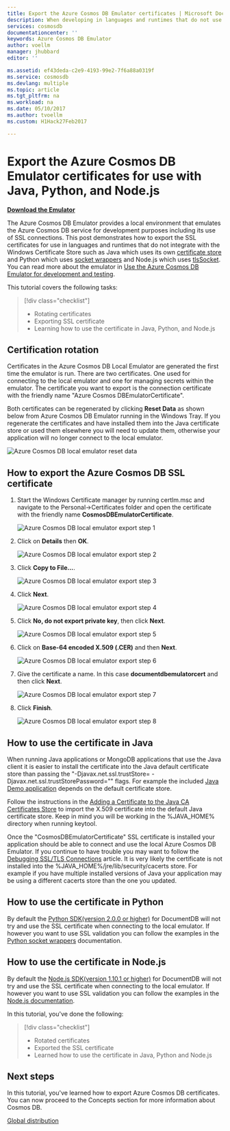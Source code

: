 ```yaml
---
title: Export the Azure Cosmos DB Emulator certificates | Microsoft Docs
description: When developing in languages and runtimes that do not use the Windows Certificate Store you will need to export and manage the SSL certificates. This post gives step by step instructions.
services: cosmosdb
documentationcenter: ''
keywords: Azure Cosmos DB Emulator
author: voellm
manager: jhubbard
editor: ''

ms.assetid: ef43deda-c2e9-4193-99e2-7f6a88a0319f
ms.service: cosmosdb
ms.devlang: multiple
ms.topic: article
ms.tgt_pltfrm: na
ms.workload: na
ms.date: 05/10/2017
ms.author: tvoellm
ms.custom: H1Hack27Feb2017

---
```


# Export the Azure Cosmos DB Emulator certificates for use with Java, Python, and Node.js

[**Download the Emulator**](https://aka.ms/documentdb-emulator)

The Azure Cosmos DB Emulator provides a local environment that emulates the Azure Cosmos DB service for development purposes including its use of SSL connections. This post demonstrates how to export the SSL certificates for use in languages and runtimes that do not integrate with the Windows Certificate Store such as Java which uses its own [certificate store](https://docs.oracle.com/cd/E19830-01/819-4712/ablqw/index.html) and Python which uses [socket wrappers](https://docs.python.org/2/library/ssl.html) and Node.js which uses [tlsSocket](https://nodejs.org/api/tls.html#tls_tls_connect_options_callback). You can read more about the emulator in [Use the Azure Cosmos DB Emulator for development and testing](./documentdb-nosql-local-emulator.md).

This tutorial covers the following tasks:

> [!div class="checklist"]
> * Rotating certificates
> * Exporting SSL certificate
> * Learning how to use the certificate in Java, Python, and Node.js

## Certification rotation

Certificates in the Azure Cosmos DB Local Emulator are generated the first time the emulator is run. There are two certificates. One used for connecting to the local emulator and one for managing secrets within the emulator. The certificate you want to export is the connection certificate with the friendly name "Azure Cosmos DBEmulatorCertificate".

Both certificates can be regenerated by clicking **Reset Data** as shown below from Azure Cosmos DB Emulator running in the Windows Tray. If you regenerate the certificates and have installed them into the Java certificate store or used them elsewhere you will need to update them, otherwise your application will no longer connect to the local emulator.

![Azure Cosmos DB local emulator reset data](./media/documentdb-nosql-local-emulator/azure-documentdb-database-local-emulator-reset-data.png)

## How to export the Azure Cosmos DB SSL certificate

1. Start the Windows Certificate manager by running certlm.msc and navigate to the Personal->Certificates folder and open the certificate with the friendly name **CosmosDBEmulatorCertificate**.

    ![Azure Cosmos DB local emulator export step 1](./media/documentdb-nosql-local-emulator/azure-documentdb-database-local-emulator-export-step-1.png)

2. Click on **Details** then **OK**.

    ![Azure Cosmos DB local emulator export step 2](./media/documentdb-nosql-local-emulator/azure-documentdb-database-local-emulator-export-step-2.png)

3. Click **Copy to File...**.

    ![Azure Cosmos DB local emulator export step 3](./media/documentdb-nosql-local-emulator/azure-documentdb-database-local-emulator-export-step-3.png)

4. Click **Next**.

    ![Azure Cosmos DB local emulator export step 4](./media/documentdb-nosql-local-emulator/azure-documentdb-database-local-emulator-export-step-4.png)

5. Click **No, do not export private key**, then click **Next**.

    ![Azure Cosmos DB local emulator export step 5](./media/documentdb-nosql-local-emulator/azure-documentdb-database-local-emulator-export-step-5.png)

6. Click on **Base-64 encoded X.509 (.CER)** and then **Next**.

    ![Azure Cosmos DB local emulator export step 6](./media/documentdb-nosql-local-emulator/azure-documentdb-database-local-emulator-export-step-6.png)

7. Give the certificate a name. In this case **documentdbemulatorcert** and then click **Next**.

    ![Azure Cosmos DB local emulator export step 7](./media/documentdb-nosql-local-emulator/azure-documentdb-database-local-emulator-export-step-7.png)

8. Click **Finish**.

    ![Azure Cosmos DB local emulator export step 8](./media/documentdb-nosql-local-emulator/azure-documentdb-database-local-emulator-export-step-8.png)

## How to use the certificate in Java

When running Java applications or MongoDB applications that use the Java client it is easier to install the certificate into the Java default certificate store than passing the "-Djavax.net.ssl.trustStore=<keystore> -Djavax.net.ssl.trustStorePassword="<password>" flags. For example the included [Java Demo application](https://localhost:8081/_explorer/index.html) depends on the default certificate store.

Follow the instructions in the [Adding a Certificate to the Java CA Certificates Store](https://docs.microsoft.com/azure/java-add-certificate-ca-store) to import the X.509 certificate into the default Java certificate store. Keep in mind you will be working in the %JAVA_HOME% directory when running keytool.

Once the "CosmosDBEmulatorCertificate" SSL certificate is installed your application should be able to connect and use the local Azure Cosmos DB Emulator. If you continue to have trouble you may want to follow the [Debugging SSL/TLS Connections](http://docs.oracle.com/javase/7/docs/technotes/guides/security/jsse/ReadDebug.html) article. It is very likely the certificate is not installed into the %JAVA_HOME%/jre/lib/security/cacerts store. For example if you have multiple installed versions of Java your application may be using a different cacerts store than the one you updated.

## How to use the certificate in Python

By default the [Python SDK(version 2.0.0 or higher)](https://docs.microsoft.com/azure/documentdb/documentdb-sdk-python) for DocumentDB will not try and use the SSL certificate when connecting to the local emulator. If however you want to use SSL validation you can follow the examples in the [Python socket wrappers](https://docs.python.org/2/library/ssl.html) documentation.

## How to use the certificate in Node.js

By default the [Node.js SDK(version 1.10.1 or higher)](https://docs.microsoft.com/azure/documentdb/documentdb-sdk-node) for DocumentDB will not try and use the SSL certificate when connecting to the local emulator. If however you want to use SSL validation you can follow the examples in the [Node.js documentation](https://nodejs.org/api/tls.html#tls_tls_connect_options_callback).

In this tutorial, you've done the following:

> [!div class="checklist"]
> * Rotated certificates
> * Exported the SSL certificate
> * Learned how to use the certificate in Java, Python and Node.js

## Next steps

In this tutorial, you've learned how to export Azure Cosmos DB certificates. You can now proceed to the Concepts section for more information about Cosmos DB. 

[Global distribution](../documentdb/documentdb-distribute-data-globally.md) 
